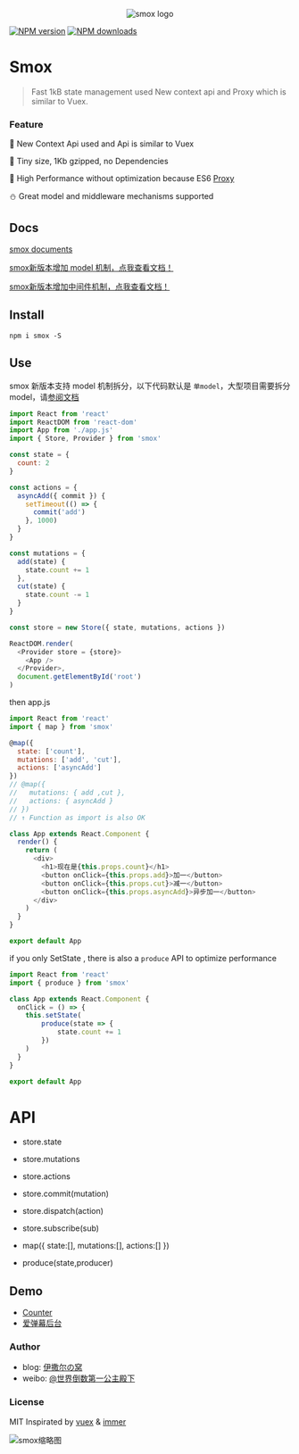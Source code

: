<p align="center"><img src="http://ww1.sinaimg.cn/large/85564debgy1froiubji5aj207f03nq34.jpg" alt="smox logo"></p>

[![NPM version](https://img.shields.io/npm/v/smox.svg?style=flat-square)](https://npmjs.com/package/smox)
[![NPM downloads](https://img.shields.io/npm/dm/smox.svg?style=flat-square)](https://npmjs.com/package/smox)

# Smox

> Fast 1kB state management used New context api and Proxy which is similar to Vuex.

### Feature

:pig_nose: New Context Api used and Api is similar to Vuex

:jack_o_lantern: Tiny size, 1Kb gzipped, no Dependencies

:ghost: High Performance without optimization because ES6 [Proxy](https://developer.mozilla.org/en-US/docs/Web/JavaScript/Reference/Global_Objects/Proxy)

:snowman: Great model and middleware mechanisms supported

## Docs
[smox documents](https://smox.js.org)

[smox新版本增加 model 机制，点我查看文档！](https://smox.js.org/guide/#model-%E6%9C%BA%E5%88%B6)

[smox新版本增加中间件机制，点我查看文档！](https://smox.js.org/guide/#%E4%B8%AD%E9%97%B4%E4%BB%B6%E6%9C%BA%E5%88%B6)
## Install

```shell
npm i smox -S
```

## Use

smox 新版本支持 model 机制拆分，以下代码默认是 `单model`，大型项目需要拆分 model，请[参阅文档](https://github.com/132yse/smox#docs)

```javascript
import React from 'react'
import ReactDOM from 'react-dom'
import App from './app.js'
import { Store, Provider } from 'smox'

const state = {
  count: 2
}

const actions = {
  asyncAdd({ commit }) {
    setTimeout(() => {
      commit('add')
    }, 1000)
  }
}

const mutations = {
  add(state) {
    state.count += 1
  },
  cut(state) {
    state.count -= 1
  }
}

const store = new Store({ state, mutations, actions })

ReactDOM.render(
  <Provider store = {store}>
    <App />
  </Provider>,
  document.getElementById('root')
)
```

then app.js

```javascript
import React from 'react'
import { map } from 'smox'

@map({
  state: ['count'],
  mutations: ['add', 'cut'],
  actions: ['asyncAdd']
})
// @map({
//   mutations: { add ,cut },
//   actions: { asyncAdd }
// })
// ↑ Function as import is also OK

class App extends React.Component {
  render() {
    return (
      <div>
        <h1>现在是{this.props.count}</h1>
        <button onClick={this.props.add}>加一</button>
        <button onClick={this.props.cut}>减一</button>
        <button onClick={this.props.asyncAdd}>异步加一</button>
      </div>
    )
  }
}

export default App
```
if you only SetState , there is also a `produce` API to optimize performance

```javascript
import React from 'react'
import { produce } from 'smox'

class App extends React.Component {
  onClick = () => {
    this.setState(
        produce(state => {
            state.count += 1
        })
    )
  }
}

export default App
```

# API

* store.state
* store.mutations
* store.actions
* store.commit(mutation)
* store.dispatch(action)
* store.subscribe(sub)

* map({
      state:[],
      mutations:[],
      actions:[]
    })

* produce(state,producer)

## Demo

* [Counter](https://github.com/132yse/smox-counter)
* [爱弹幕后台](https://github.com/132yse/idanmu-admin)

<!-- ### Communication

![smox学习交流群](http://wx4.sinaimg.cn/bmiddle/0060lm7Tly1fsizjg7lquj30f00kk10f.jpg) -->

### Author

* blog: [伊撒尔の窝](http://www.yisaer.com)
* weibo: [@世界倒数第一公主殿下](http://weibo.com/oreshura)

### License
MIT
Inspirated by [vuex](https://github.com/vuejs/vuex) & [immer](https://github.com/mweststrate/immer)

![smox缩略图](http://wx4.sinaimg.cn/thumb150/0060lm7Tly1fsk4halu0hj309k09k0t8.jpg)